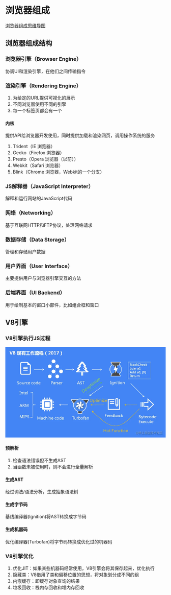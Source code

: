 # 浏览器组成

[浏览器组成思维导图](./mind/01-浏览器组成.html)

## 浏览器组成结构

### 浏览器引擎（Browser Engine）

协调UI和渲染引擎，在他们之间传输指令

### 渲染引擎（Rendering Engine）

1. 为给定的URL提供可视化的展示
2. 不同浏览器使用不同的引擎
3. 每一个标签页都会有一个

#### 内核

提供API给浏览器开发使用，同时提供加载和渲染网页，调用操作系统的服务

1. Trident（IE 浏览器）
2. Gecko（Firefox 浏览器）
3. Presto（Opera 浏览器（以前））
4. Webkit（Safari 浏览器）
5. Blink（Chrome 浏览器，Webkit的一个分支）

### JS解释器（JavaScript Interpreter）

解释和运行网站的JavaScript代码

### 网络（Networking）

基于互联网HTTP和FTP协议，处理网络请求

### 数据存储（Data Storage）

管理和存储用户数据

### ⽤户界⾯（User Interface）

主要提供用户与浏览器引擎交互的方法

### 后端界⾯（UI Backend）

用于绘制基本的窗口小部件，比如组合框和窗口

## V8引擎

### V8引擎执行JS过程

![v8引擎](assets/01-V8引擎.jpg)

#### 预解析

1. 检查语法错误但不生成AST
2. 当函数未被使用时，则不会进行全量解析

#### 生成AST

经过词法/语法分析，生成抽象语法树

#### 生成字节码

基线编译器(Ignition)将AST转换成字节码

#### 生成机器码

优化编译器(Turbofan)将字节码转换成优化过的机器码

### V8引擎优化

1. 优化JIT：如果某些机器码经常使用，V8引擎会将其保存起来，优化执行
2. 隐藏类：V8借用了类和偏移位置的思想，将对象划分成不同的组
3. 内嵌缓存：即缓存对象查询的结果
4. 垃圾回收：栈内存回收和堆内存回收

